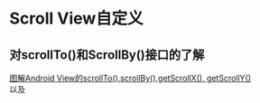 # Scroll View自定义
## 对scrollTo()和ScrollBy()接口的了解
[图解Android View的scrollTo(),scrollBy(),getScrollX(), getScrollY()](http://blog.csdn.net/bigconvience/article/details/26697645) <br/>
以及
